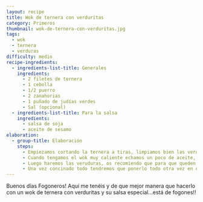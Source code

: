```yaml
---
layout: recipe
title: Wok de ternera con verduritas
category: Primeros
thumbnail: wok-de-ternera-con-verduritas.jpg
tags:
  - wok
  - ternera
  - verduras
difficulty: medio
recipe-ingredients:
  - ingredients-list-title: Generales
    ingredients:
      - 2 filetes de ternera
      - 1 cebolla
      - 1/2 puerro
      - 2 zanahorias
      - 1 puñado de judías verdes
      - Sal (opcional)
  - ingredients-list-title: Para la salsa
    ingredients:
      - salsa de soja
      - aceite de sesamo
elaboration:
  - group-title: Elaboración
    steps:
      - Empiezamos cortando la ternera a tiras, limpiamos bien las verduras y las cortamos en juliana.
      - Cuando tengamos el wok muy caliente echamos un poco de aceite, dejamos que se caliente y incorporamos la ternera. El wok siempre lo tienemos que tener muy caliente pero sin quemarse. Cuando este echa la ternera la reservamos en un plato.
      - Luego haremos las veruduras, os recomiendo que para que queden a su punto las hagamos una a una, empezamos con la zanahoria cuando este en su punto la reservamos en un plato, y así sucesivamente hasta terminar con todas las verduras.
      - Una vez concinado todo tendremos que ponerlo todo otra vez en el wok para luego echar la mezcla de la salsa que ya habremos echo antes, lo dejamos un momento y listo! A comer!
---
```


Buenos días Fogoneros! Aquí me tenéis y de que mejor manera que hacerlo con un wok de ternera con verduritas y su salsa especial…está de fogones!!
